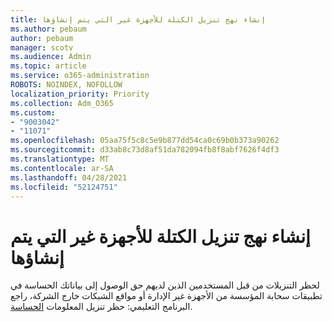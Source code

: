```yaml
---
title: إنشاء نهج تنزيل الكتلة للأجهزة غير التي يتم إنشاؤها
ms.author: pebaum
author: pebaum
manager: scotv
ms.audience: Admin
ms.topic: article
ms.service: o365-administration
ROBOTS: NOINDEX, NOFOLLOW
localization_priority: Priority
ms.collection: Adm_O365
ms.custom:
- "9003042"
- "11071"
ms.openlocfilehash: 05aa75f5c8c5e9b877dd54ca0c69b0b373a90262
ms.sourcegitcommit: d33ab8c73d8af51da782094fb8f8abf7626f4df3
ms.translationtype: MT
ms.contentlocale: ar-SA
ms.lasthandoff: 04/28/2021
ms.locfileid: "52124751"
---
```

# <a name="create-a-block-download-policy-for-unmanaged-devices"></a>إنشاء نهج تنزيل الكتلة للأجهزة غير التي يتم إنشاؤها

لحظر التنزيلات من قبل المستخدمين الذين لديهم حق الوصول إلى بياناتك الحساسة في تطبيقات سحابة المؤسسة من الأجهزة غير الإدارة أو مواقع الشبكات خارج الشركة، راجع البرنامج التعليمي: حظر تنزيل المعلومات [الحساسة](https://docs.microsoft.com/cloud-app-security/use-case-proxy-block-session-aad).



